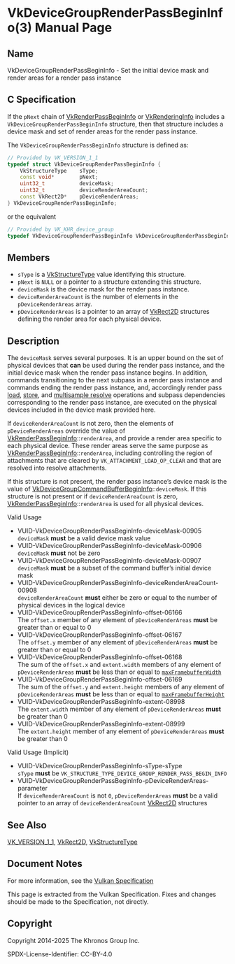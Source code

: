 # VkDeviceGroupRenderPassBeginInfo(3) Manual Page

## Name

VkDeviceGroupRenderPassBeginInfo - Set the initial device mask and render areas for a render pass instance



## [](#_c_specification)C Specification

If the `pNext` chain of [VkRenderPassBeginInfo](https://registry.khronos.org/vulkan/specs/latest/man/html/VkRenderPassBeginInfo.html) or [VkRenderingInfo](https://registry.khronos.org/vulkan/specs/latest/man/html/VkRenderingInfo.html) includes a `VkDeviceGroupRenderPassBeginInfo` structure, then that structure includes a device mask and set of render areas for the render pass instance.

The `VkDeviceGroupRenderPassBeginInfo` structure is defined as:

```c++
// Provided by VK_VERSION_1_1
typedef struct VkDeviceGroupRenderPassBeginInfo {
    VkStructureType    sType;
    const void*        pNext;
    uint32_t           deviceMask;
    uint32_t           deviceRenderAreaCount;
    const VkRect2D*    pDeviceRenderAreas;
} VkDeviceGroupRenderPassBeginInfo;
```

or the equivalent

```c++
// Provided by VK_KHR_device_group
typedef VkDeviceGroupRenderPassBeginInfo VkDeviceGroupRenderPassBeginInfoKHR;
```

## [](#_members)Members

- `sType` is a [VkStructureType](https://registry.khronos.org/vulkan/specs/latest/man/html/VkStructureType.html) value identifying this structure.
- `pNext` is `NULL` or a pointer to a structure extending this structure.
- `deviceMask` is the device mask for the render pass instance.
- `deviceRenderAreaCount` is the number of elements in the `pDeviceRenderAreas` array.
- `pDeviceRenderAreas` is a pointer to an array of [VkRect2D](https://registry.khronos.org/vulkan/specs/latest/man/html/VkRect2D.html) structures defining the render area for each physical device.

## [](#_description)Description

The `deviceMask` serves several purposes. It is an upper bound on the set of physical devices that **can** be used during the render pass instance, and the initial device mask when the render pass instance begins. In addition, commands transitioning to the next subpass in a render pass instance and commands ending the render pass instance, and, accordingly render pass [load](https://registry.khronos.org/vulkan/specs/latest/html/vkspec.html#renderpass-load-operations), [store](https://registry.khronos.org/vulkan/specs/latest/html/vkspec.html#renderpass-store-operations), and [multisample resolve](https://registry.khronos.org/vulkan/specs/latest/html/vkspec.html#renderpass-resolve-operations) operations and subpass dependencies corresponding to the render pass instance, are executed on the physical devices included in the device mask provided here.

If `deviceRenderAreaCount` is not zero, then the elements of `pDeviceRenderAreas` override the value of [VkRenderPassBeginInfo](https://registry.khronos.org/vulkan/specs/latest/man/html/VkRenderPassBeginInfo.html)::`renderArea`, and provide a render area specific to each physical device. These render areas serve the same purpose as [VkRenderPassBeginInfo](https://registry.khronos.org/vulkan/specs/latest/man/html/VkRenderPassBeginInfo.html)::`renderArea`, including controlling the region of attachments that are cleared by `VK_ATTACHMENT_LOAD_OP_CLEAR` and that are resolved into resolve attachments.

If this structure is not present, the render pass instance’s device mask is the value of [VkDeviceGroupCommandBufferBeginInfo](https://registry.khronos.org/vulkan/specs/latest/man/html/VkDeviceGroupCommandBufferBeginInfo.html)::`deviceMask`. If this structure is not present or if `deviceRenderAreaCount` is zero, [VkRenderPassBeginInfo](https://registry.khronos.org/vulkan/specs/latest/man/html/VkRenderPassBeginInfo.html)::`renderArea` is used for all physical devices.

Valid Usage

- [](#VUID-VkDeviceGroupRenderPassBeginInfo-deviceMask-00905)VUID-VkDeviceGroupRenderPassBeginInfo-deviceMask-00905  
  `deviceMask` **must** be a valid device mask value
- [](#VUID-VkDeviceGroupRenderPassBeginInfo-deviceMask-00906)VUID-VkDeviceGroupRenderPassBeginInfo-deviceMask-00906  
  `deviceMask` **must** not be zero
- [](#VUID-VkDeviceGroupRenderPassBeginInfo-deviceMask-00907)VUID-VkDeviceGroupRenderPassBeginInfo-deviceMask-00907  
  `deviceMask` **must** be a subset of the command buffer’s initial device mask
- [](#VUID-VkDeviceGroupRenderPassBeginInfo-deviceRenderAreaCount-00908)VUID-VkDeviceGroupRenderPassBeginInfo-deviceRenderAreaCount-00908  
  `deviceRenderAreaCount` **must** either be zero or equal to the number of physical devices in the logical device
- [](#VUID-VkDeviceGroupRenderPassBeginInfo-offset-06166)VUID-VkDeviceGroupRenderPassBeginInfo-offset-06166  
  The `offset.x` member of any element of `pDeviceRenderAreas` **must** be greater than or equal to 0
- [](#VUID-VkDeviceGroupRenderPassBeginInfo-offset-06167)VUID-VkDeviceGroupRenderPassBeginInfo-offset-06167  
  The `offset.y` member of any element of `pDeviceRenderAreas` **must** be greater than or equal to 0
- [](#VUID-VkDeviceGroupRenderPassBeginInfo-offset-06168)VUID-VkDeviceGroupRenderPassBeginInfo-offset-06168  
  The sum of the `offset.x` and `extent.width` members of any element of `pDeviceRenderAreas` **must** be less than or equal to [`maxFramebufferWidth`](https://registry.khronos.org/vulkan/specs/latest/html/vkspec.html#limits-maxFramebufferWidth)
- [](#VUID-VkDeviceGroupRenderPassBeginInfo-offset-06169)VUID-VkDeviceGroupRenderPassBeginInfo-offset-06169  
  The sum of the `offset.y` and `extent.height` members of any element of `pDeviceRenderAreas` **must** be less than or equal to [`maxFramebufferHeight`](https://registry.khronos.org/vulkan/specs/latest/html/vkspec.html#limits-maxFramebufferHeight)
- [](#VUID-VkDeviceGroupRenderPassBeginInfo-extent-08998)VUID-VkDeviceGroupRenderPassBeginInfo-extent-08998  
  The `extent.width` member of any element of `pDeviceRenderAreas` **must** be greater than 0
- [](#VUID-VkDeviceGroupRenderPassBeginInfo-extent-08999)VUID-VkDeviceGroupRenderPassBeginInfo-extent-08999  
  The `extent.height` member of any element of `pDeviceRenderAreas` **must** be greater than 0

Valid Usage (Implicit)

- [](#VUID-VkDeviceGroupRenderPassBeginInfo-sType-sType)VUID-VkDeviceGroupRenderPassBeginInfo-sType-sType  
  `sType` **must** be `VK_STRUCTURE_TYPE_DEVICE_GROUP_RENDER_PASS_BEGIN_INFO`
- [](#VUID-VkDeviceGroupRenderPassBeginInfo-pDeviceRenderAreas-parameter)VUID-VkDeviceGroupRenderPassBeginInfo-pDeviceRenderAreas-parameter  
  If `deviceRenderAreaCount` is not `0`, `pDeviceRenderAreas` **must** be a valid pointer to an array of `deviceRenderAreaCount` [VkRect2D](https://registry.khronos.org/vulkan/specs/latest/man/html/VkRect2D.html) structures

## [](#_see_also)See Also

[VK\_VERSION\_1\_1](https://registry.khronos.org/vulkan/specs/latest/man/html/VK_VERSION_1_1.html), [VkRect2D](https://registry.khronos.org/vulkan/specs/latest/man/html/VkRect2D.html), [VkStructureType](https://registry.khronos.org/vulkan/specs/latest/man/html/VkStructureType.html)

## [](#_document_notes)Document Notes

For more information, see the [Vulkan Specification](https://registry.khronos.org/vulkan/specs/latest/html/vkspec.html#VkDeviceGroupRenderPassBeginInfo)

This page is extracted from the Vulkan Specification. Fixes and changes should be made to the Specification, not directly.

## [](#_copyright)Copyright

Copyright 2014-2025 The Khronos Group Inc.

SPDX-License-Identifier: CC-BY-4.0